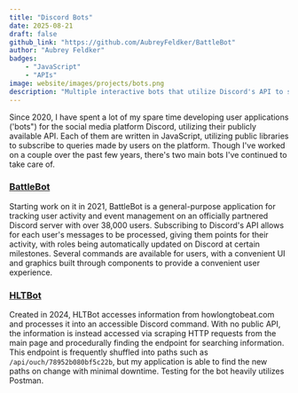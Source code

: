 ```yaml
---
title: "Discord Bots"
date: 2025-08-21
draft: false
github_link: "https://github.com/AubreyFeldker/BattleBot"
author: "Aubrey Feldker"
badges:
    - "JavaScript"
    - "APIs"
image: website/images/projects/bots.png
description: "Multiple interactive bots that utilize Discord's API to service information and fun activities to over 38,000 users."
---
```


Since 2020, I have spent a lot of my spare time developing user applications ('bots") for the social media platform Discord, utilizing their publicly available API. Each of them are written in JavaScript, utilizing public libraries to subscribe to queries made by users on the platform. Though I've worked on a couple over the past few years, there's two main bots I've continued to take care of.

### [BattleBot](https://github.com/AubreyFeldker/BattleBot)

Starting work on it in 2021, BattleBot is a general-purpose application for tracking user activity and event management on an officially partnered Discord server with over 38,000 users. Subscribing to Discord's API allows for each user's messages to be processed, giving them points for their activity, with roles being automatically updated on Discord at certain milestones. Several commands are available for users, with a convenient UI and graphics built through components to provide a convenient user experience.

### [HLTBot](https://github.com/AubreyFeldker/HLTBot)

Created in 2024, HLTBot accesses information from howlongtobeat.com and processes it into an accessible Discord command. With no public API, the information is instead accessed via scraping HTTP requests from the main page and procedurally finding the endpoint for searching information. This endpoint is frequently shuffled into paths such as `/api/ouch/78952b080bf5c22b`, but my application is able to find the new paths on change with minimal downtime. Testing for the bot heavily utilizes Postman.